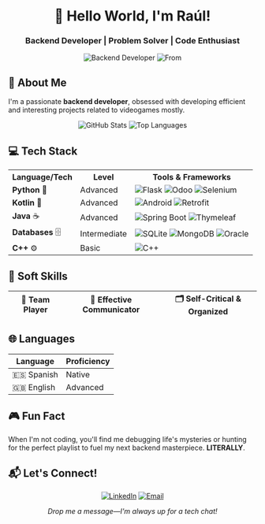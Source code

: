 <div align="center">
  
# 👋 Hello World, I'm Raúl!

### Backend Developer | Problem Solver | Code Enthusiast

![Backend Developer](https://img.shields.io/badge/Backend-Developer-blueviolet?style=for-the-badge&logo=codeigniter)
![From](https://img.shields.io/badge/From-Spain-FFD700?style=flat&logo=map-pin&logoColor=black)

</div>

## 🚀 About Me

I'm a passionate **backend developer**, obsessed with developing efficient and interesting projects related to videogames mostly.

<div align="center">
  
![GitHub Stats](https://github-readme-stats.vercel.app/api?username=rauljimm&show_icons=true&theme=radical)
![Top Languages](https://github-readme-stats.vercel.app/api/top-langs/?username=rauljimm&layout=compact&theme=radical&cache-buster=2025-04-17)

</div>

## 💻 Tech Stack

<table>
  <tr>
    <th>Language/Tech</th>
    <th>Level</th>
    <th>Tools & Frameworks</th>
  </tr>
  <tr>
    <td><b>Python</b> 🐍</td>
    <td>Advanced</td>
    <td>
      <img src="https://img.shields.io/badge/-Flask-000000?style=flat&logo=flask" alt="Flask" />
      <img src="https://img.shields.io/badge/-Odoo-714B67?style=flat&logo=odoo" alt="Odoo" />
      <img src="https://img.shields.io/badge/-Selenium-43B02A?style=flat&logo=selenium" alt="Selenium" />
    </td>
  </tr>
  <tr>
    <td><b>Kotlin</b> 📱</td>
    <td>Advanced</td>
    <td>
      <img src="https://img.shields.io/badge/-Android-3DDC84?style=flat&logo=android" alt="Android" />
      <img src="https://img.shields.io/badge/-Retrofit-FFCA28?style=flat&logo=kotlin" alt="Retrofit" />
    </td>
  </tr>
  <tr>
    <td><b>Java</b> ☕</td>
    <td>Advanced</td>
    <td>
      <img src="https://img.shields.io/badge/-Spring%20Boot-6DB33F?style=flat&logo=spring" alt="Spring Boot" />
      <img src="https://img.shields.io/badge/-Thymeleaf-005F0F?style=flat&logo=thymeleaf" alt="Thymeleaf" />
    </td>
  </tr>
  <tr>
    <td><b>Databases</b> 🗄️</td>
    <td>Intermediate</td>
    <td>
      <img src="https://img.shields.io/badge/-SQLite-003B57?style=flat&logo=sqlite" alt="SQLite" />
      <img src="https://img.shields.io/badge/-MongoDB-47A248?style=flat&logo=mongodb" alt="MongoDB" />
      <img src="https://img.shields.io/badge/-Oracle-F80000?style=flat&logo=oracle" alt="Oracle" />
    </td>
  </tr>
  <tr>
    <td><b>C++</b> ⚙️</td>
    <td>Basic</td>
    <td>
      <img src="https://img.shields.io/badge/-C++-00599C?style=flat&logo=c%2B%2B" alt="C++" />
    </td>
  </tr>
</table>

## 🧠 Soft Skills

<div align="center">
  
| 🤝 Team Player | 💬 Effective Communicator | 🗂️ Self-Critical & Organized |
|----------------|--------------------------|------------------------------|

</div>

## 🌐 Languages

<div align="center">
  
| Language | Proficiency |
|----------|------------|
| 🇪🇸 Spanish | Native |
| 🇬🇧 English | Advanced |

</div>

## 🎮 Fun Fact

When I'm not coding, you'll find me debugging life's mysteries or hunting for the perfect playlist to fuel my next backend masterpiece. **LITERALLY**.

## 📬 Let's Connect!

<div align="center">
  
[![LinkedIn](https://img.shields.io/badge/LinkedIn-0077B5?style=for-the-badge&logo=linkedin&logoColor=white)](https://www.linkedin.com/in/raúl-jiménez-128989355)
[![Email](https://img.shields.io/badge/Email-D14836?style=for-the-badge&logo=gmail&logoColor=white)](mailto:rauljimm.dev@gmail.com)

</div>

<div align="center">
  <i>Drop me a message—I'm always up for a tech chat!</i>
</div>
